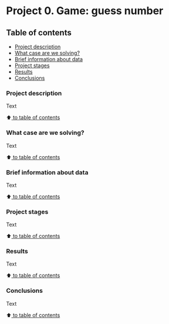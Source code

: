# Project 0. Game: guess number

## Table of contents
* [Project description](https://github.com/mykhailo-sherhin/study_data_science/blob/main/Project%200/README.md#project-description)
* [What case are we solving?](https://github.com/mykhailo-sherhin/study_data_science/blob/main/Project%200/README.md#what-case-are-we-solving)
* [Brief information about data](https://github.com/mykhailo-sherhin/study_data_science/blob/main/Project%200/README.md#brief-information-about-data)
* [Project stages](https://github.com/mykhailo-sherhin/study_data_science/blob/main/Project%200/README.md#project-stages)
* [Results](https://github.com/mykhailo-sherhin/study_data_science/blob/main/Project%200/README.md#results)
* [Conclusions](https://github.com/mykhailo-sherhin/study_data_science/blob/main/Project%200/README.md#conclusions)

### Project description
Text

:arrow_up:[ to table of contents](https://github.com/mykhailo-sherhin/study_data_science/blob/main/Project%200/README.md#table-of-contents)


### What case are we solving?
Text

:arrow_up:[ to table of contents](https://github.com/mykhailo-sherhin/study_data_science/blob/main/Project%200/README.md#table-of-contents)


### Brief information about data
Text

:arrow_up:[ to table of contents](https://github.com/mykhailo-sherhin/study_data_science/blob/main/Project%200/README.md#table-of-contents)


### Project stages
Text

:arrow_up:[ to table of contents](https://github.com/mykhailo-sherhin/study_data_science/blob/main/Project%200/README.md#table-of-contents)


### Results
Text

:arrow_up:[ to table of contents](https://github.com/mykhailo-sherhin/study_data_science/blob/main/Project%200/README.md#table-of-contents)


### Conclusions
Text

:arrow_up:[ to table of contents](https://github.com/mykhailo-sherhin/study_data_science/blob/main/Project%200/README.md#table-of-contents)